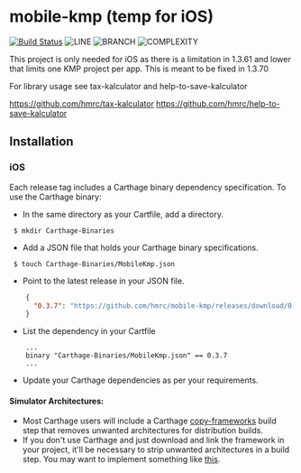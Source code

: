 
# mobile-kmp (temp for iOS)

[![Build Status](https://app.bitrise.io/app/9657a111ddf51a22/status.svg?token=XmWxk2LEfRCCqW168pxxIg&branch=master)](https://app.bitrise.io/app/9657a111ddf51a22)
![LINE](https://img.shields.io/badge/line--coverage-98%25-brightgreen.svg)
![BRANCH](https://img.shields.io/badge/branch--coverage-92%25-brightgreen.svg)
![COMPLEXITY](https://img.shields.io/badge/complexity-1.53-brightgreen.svg)


This project is only needed for iOS as there is a limitation in 1.3.61 and lower that limits one KMP project per app. This is meant to be fixed in 1.3.70

For library usage see tax-kalculator and help-to-save-kalculator

https://github.com/hmrc/tax-kalculator
https://github.com/hmrc/help-to-save-kalculator

## Installation

### iOS

Each release tag includes a Carthage binary dependency specification. To use the Carthage binary:
* In the same directory as your Cartfile, add a directory.
```shell script
 $ mkdir Carthage-Binaries
``` 
* Add a JSON file that holds your Carthage binary specifications.
```shell script
 $ touch Carthage-Binaries/MobileKmp.json
```
* Point to the latest release in your JSON file.
```json
    {
      "0.3.7": "https://github.com/hmrc/mobile-kmp/releases/download/0.3.7/MobileKmp.framework.zip"
    }
```
* List the dependency in your Cartfile
```shell script
    ...
    binary "Carthage-Binaries/MobileKmp.json" == 0.3.7
    ...
```
* Update your Carthage dependencies as per your requirements.

#### Simulator Architectures: 
* Most Carthage users will include a Carthage [copy-frameworks](https://www.raywenderlich.com/416-carthage-tutorial-getting-started) build step that removes unwanted architectures for 
distribution builds.
* If you don't use Carthage and just download and link the framework in your project, it'll be necessary to strip unwanted architectures in a build step.
You may want to implement something like [this](http://ikennd.ac/blog/2015/02/stripping-unwanted-architectures-from-dynamic-libraries-in-xcode/).
